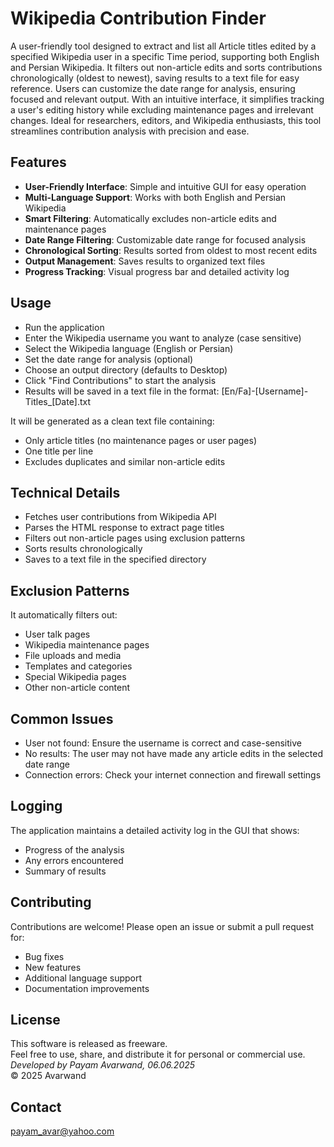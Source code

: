 # Wikipedia Contribution Finder
A user-friendly tool designed to extract and list all Article titles edited by a specified Wikipedia user in
a specific Time period, supporting both English and Persian Wikipedia.
It filters out non-article edits and sorts contributions chronologically (oldest to newest), saving results to a text file for
easy reference.
Users can customize the date range for analysis, ensuring focused and relevant output.
With an intuitive interface, it simplifies tracking a user's editing history while excluding maintenance
pages and irrelevant changes. Ideal for researchers, editors, and Wikipedia enthusiasts, this tool streamlines
contribution analysis with precision and ease.


## Features

- **User-Friendly Interface**:	Simple and intuitive GUI for easy operation
- **Multi-Language Support**:	Works with both English and Persian Wikipedia
- **Smart Filtering**:			Automatically excludes non-article edits and maintenance pages
- **Date Range Filtering**:		Customizable date range for focused analysis
- **Chronological Sorting**:	Results sorted from oldest to most recent edits
- **Output Management**:		Saves results to organized text files
- **Progress Tracking**:		Visual progress bar and detailed activity log


## Usage

- Run the application
- Enter the Wikipedia username you want to analyze (case sensitive)
- Select the Wikipedia language (English or Persian)
- Set the date range for analysis (optional)
- Choose an output directory (defaults to Desktop)
- Click "Find Contributions" to start the analysis
- Results will be saved in a text file in the format:
	[En/Fa]-[Username]-Titles_[Date].txt

It will be generated as a clean text file containing:
- Only article titles (no maintenance pages or user pages)
- One title per line
- Excludes duplicates and similar non-article edits


## Technical Details

- Fetches user contributions from Wikipedia API
- Parses the HTML response to extract page titles
- Filters out non-article pages using exclusion patterns
- Sorts results chronologically
- Saves to a text file in the specified directory


## Exclusion Patterns

It automatically filters out:
- User talk pages
- Wikipedia maintenance pages
- File uploads and media
- Templates and categories
- Special Wikipedia pages
- Other non-article content


## Common Issues

- User not found: Ensure the username is correct and case-sensitive
- No results: The user may not have made any article edits in the selected date range
- Connection errors: Check your internet connection and firewall settings

## Logging

The application maintains a detailed activity log in the GUI that shows:
- Progress of the analysis
- Any errors encountered
- Summary of results

## Contributing

Contributions are welcome! Please open an issue or submit a pull request for:
- Bug fixes
- New features
- Additional language support
- Documentation improvements


## License

This software is released as freeware.<br>
Feel free to use, share, and distribute it for personal or commercial use.<br>
_Developed by Payam Avarwand,	06.06.2025_ <br>
© 2025 Avarwand

## Contact

payam_avar@yahoo.com